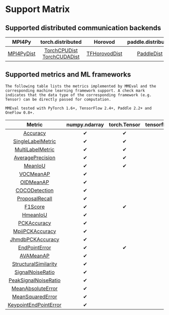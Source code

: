 # Support Matrix

## Supported distributed communication backends

|                                                    MPI4Py                                                     |                                                                                                                torch.distributed                                                                                                                |                                                        Horovod                                                         |                                              paddle.distributed                                               |                                                   oneflow.comm                                                   |
| :-----------------------------------------------------------------------------------------------------------: | :---------------------------------------------------------------------------------------------------------------------------------------------------------------------------------------------------------------------------------------------: | :--------------------------------------------------------------------------------------------------------------------: | :-----------------------------------------------------------------------------------------------------------: | :--------------------------------------------------------------------------------------------------------------: |
| [MPI4PyDist](../api/generated/mmeval.core.dist_backends.MPI4PyDist.html#mmeval.core.dist_backends.MPI4PyDist) | [TorchCPUDist](../api/generated/mmeval.core.dist_backends.TorchCPUDist.html#mmeval.core.dist_backends.TorchCPUDist) <br> [TorchCUDADist](../api/generated/mmeval.core.dist_backends.TorchCUDADist.html#mmeval.core.dist_backends.TorchCUDADist) | [TFHorovodDist](../api/generated/mmeval.core.dist_backends.TFHorovodDist.html#mmeval.core.dist_backends.TFHorovodDist) | [PaddleDist](../api/generated/mmeval.core.dist_backends.PaddleDist.html#mmeval.core.dist_backends.PaddleDist) | [OneFlowDist](../api/generated/mmeval.core.dist_backends.OneFlowDist.html#mmeval.core.dist_backends.OneFlowDist) |

## Supported metrics and ML frameworks

```{note}
The following table lists the metrics implemented by MMEval and the corresponding machine learning framework support. A check mark indicates that the data type of the corresponding framework (e.g. Tensor) can be directly passed for computation.
```

```{note}
MMEval tested with PyTorch 1.6+, TensorFlow 2.4+, Paddle 2.2+ and OneFlow 0.8+.
```

|                                                          Metric                                                          | numpy.ndarray | torch.Tensor | tensorflow.Tensor | paddle.Tensor | oneflow.Tensor |
| :----------------------------------------------------------------------------------------------------------------------: | :-----------: | :----------: | :---------------: | :-----------: | :------------: |
|                    [Accuracy](../api/generated/mmeval.metrics.Accuracy.html#mmeval.metrics.Accuracy)                     |       ✔       |      ✔       |         ✔         |       ✔       |       ✔        |
|       [SingleLabelMetric](../api/generated/mmeval.metrics.SingleLabelMetric.html#mmeval.metrics.SingleLabelMetric)       |       ✔       |      ✔       |                   |               |       ✔        |
|        [MultiLabelMetric](../api/generated/mmeval.metrics.MultiLabelMetric.html#mmeval.metrics.MultiLabelMetric)         |       ✔       |      ✔       |                   |               |       ✔        |
|        [AveragePrecision](../api/generated/mmeval.metrics.AveragePrecision.html#mmeval.metrics.AveragePrecision)         |       ✔       |      ✔       |                   |               |       ✔        |
|                      [MeanIoU](../api/generated/mmeval.metrics.MeanIoU.html#mmeval.metrics.MeanIoU)                      |       ✔       |      ✔       |         ✔         |       ✔       |       ✔        |
|                   [VOCMeanAP](../api/generated/mmeval.metrics.VOCMeanAP.html#mmeval.metrics.VOCMeanAP)                   |       ✔       |              |                   |               |                |
|                   [OIDMeanAP](../api/generated/mmeval.metrics.OIDMeanAP.html#mmeval.metrics.OIDMeanAP)                   |       ✔       |              |                   |               |                |
|             [COCODetection](../api/generated/mmeval.metrics.COCODetection.html#mmeval.metrics.COCODetection)             |       ✔       |              |                   |               |                |
|           [ProposalRecall](../api/generated/mmeval.metrics.ProposalRecall.html#mmeval.metrics.ProposalRecall)            |       ✔       |              |                   |               |                |
|                      [F1Score](../api/generated/mmeval.metrics.F1Score.html#mmeval.metrics.F1Score)                      |       ✔       |      ✔       |                   |               |       ✔        |
|                    [HmeanIoU](../api/generated/mmeval.metrics.HmeanIoU.html#mmeval.metrics.HmeanIoU)                     |       ✔       |              |                   |               |                |
|                [PCKAccuracy](../api/generated/mmeval.metrics.PCKAccuracy.html#mmeval.metrics.PCKAccuracy)                |       ✔       |              |                   |               |                |
|          [MpiiPCKAccuracy](../api/generated/mmeval.metrics.MpiiPCKAccuracy.html#mmeval.metrics.MpiiPCKAccuracy)          |       ✔       |              |                   |               |                |
|        [JhmdbPCKAccuracy](../api/generated/mmeval.metrics.JhmdbPCKAccuracy.html#mmeval.metrics.JhmdbPCKAccuracy)         |       ✔       |              |                   |               |                |
|             [EndPointError](../api/generated/mmeval.metrics.EndPointError.html#mmeval.metrics.EndPointError)             |       ✔       |      ✔       |                   |               |       ✔        |
|                   [AVAMeanAP](../api/generated/mmeval.metrics.AVAMeanAP.html#mmeval.metrics.AVAMeanAP)                   |       ✔       |              |                   |               |                |
|  [StructuralSimilarity](../api/generated/mmeval.metrics.StructuralSimilarity.html#mmeval.metrics.StructuralSimilarity)   |       ✔       |              |                   |               |                |
|        [SignalNoiseRatio](../api/generated/mmeval.metrics.SignalNoiseRatio.html#mmeval.metrics.SignalNoiseRatio)         |       ✔       |              |                   |               |                |
|  [PeakSignalNoiseRatio](../api/generated/mmeval.metrics.PeakSignalNoiseRatio.html#mmeval.metrics.PeakSignalNoiseRatio)   |       ✔       |              |                   |               |                |
|       [MeanAbsoluteError](../api/generated/mmeval.metrics.MeanAbsoluteError.html#mmeval.metrics.MeanAbsoluteError)       |       ✔       |              |                   |               |                |
|        [MeanSquaredError](../api/generated/mmeval.metrics.MeanSquaredError.html#mmeval.metrics.MeanSquaredError)         |       ✔       |              |                   |               |                |
| [KeypointEndPointError](../api/generated/mmeval.metrics.KeypointEndPointError.html#mmeval.metrics.KeypointEndPointError) |       ✔       |              |                   |               |                |
